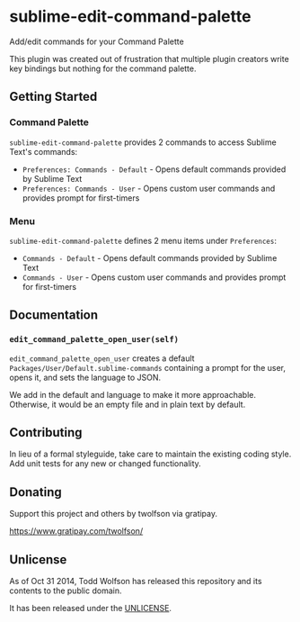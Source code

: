 # sublime-edit-command-palette

Add/edit commands for your Command Palette

This plugin was created out of frustration that multiple plugin creators write key bindings but nothing for the command palette.

## Getting Started
### Command Palette
`sublime-edit-command-palette` provides 2 commands to access Sublime Text's commands:

- `Preferences: Commands - Default` - Opens default commands provided by Sublime Text
- `Preferences: Commands - User` - Opens custom user commands and provides prompt for first-timers

### Menu
`sublime-edit-command-palette` defines 2 menu items under `Preferences`:

- `Commands - Default` - Opens default commands provided by Sublime Text
- `Commands - User` - Opens custom user commands and provides prompt for first-timers

## Documentation
### `edit_command_palette_open_user(self)`
`edit_command_palette_open_user` creates a default `Packages/User/Default.sublime-commands` containing a prompt for the user, opens it, and sets the language to JSON.

We add in the default and language to make it more approachable. Otherwise, it would be an empty file and in plain text by default.

## Contributing
In lieu of a formal styleguide, take care to maintain the existing coding style. Add unit tests for any new or changed functionality.

## Donating
Support this project and others by twolfson via gratipay.

https://www.gratipay.com/twolfson/

## Unlicense
As of Oct 31 2014, Todd Wolfson has released this repository and its contents to the public domain.

It has been released under the [UNLICENSE][].

[UNLICENSE]: ../UNLICENSE
